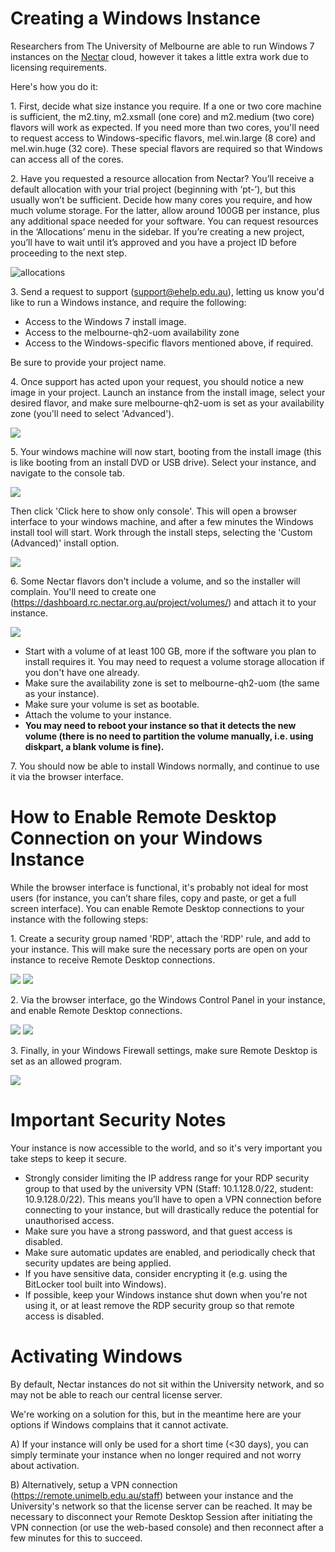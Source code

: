 # Creating a Windows Instance

Researchers from The University of Melbourne are able to run Windows 7 instances on the [Nectar](http://nectar.org.au/) cloud, however it takes a little extra work due to licensing requirements.

Here's how you do it:

1\. First, decide what size instance you require. If a one or two core machine is sufficient, the m2.tiny, m2.xsmall (one core) and m2.medium (two core) flavors will work as expected. If you need more than two cores, you'll need to request access to Windows-specific flavors, mel.win.large (8 core) and mel.win.huge (32 core). These special flavors are required so that Windows can access all of the cores.

2\. Have you requested a resource allocation from Nectar? You’ll receive a default allocation with your trial project (beginning with ‘pt-’), but this usually won’t be sufficient. Decide how many cores you require, and how much volume storage. For the latter, allow around 100GB per instance, plus any additional space needed for your software. You can request resources in the ‘Allocations’ menu in the sidebar. If you’re creating a new project, you’ll have to wait until it’s approved and you have a project ID before proceeding to the next step.

![allocations](images/allocations.png)

3\. Send a request to support (support@ehelp.edu.au), letting us know you'd like to run a Windows instance, and require the following:

* Access to the Windows 7 install image.
* Access to the melbourne-qh2-uom availability zone
* Access to the Windows-specific flavors mentioned above, if required.

Be sure to provide your project name.

4\. Once support has acted upon your request, you should notice a new image in your project. Launch an instance from the install image, select your desired flavor, and make sure melbourne-qh2-uom is set as your availability zone (you'll need to select 'Advanced').

![](images/images.png)

5\. Your windows machine will now start, booting from the install image (this is like booting from an install DVD or USB drive). Select your instance, and navigate to the console tab.

![](images/console1.png)

Then click 'Click here to show only console'. This will open a browser interface to your windows machine, and after a few minutes the Windows install tool will start. Work through the install steps, selecting the 'Custom (Advanced)' install option.

![](images/console2.png)

6\. Some Nectar flavors don't include a volume, and so the installer will complain. You'll need to create one (https://dashboard.rc.nectar.org.au/project/volumes/) and attach it to your instance.

![](images/install_dest.png)
 
* Start with a volume of at least 100 GB, more if the software you plan to install requires it. You may need to request a volume storage allocation if you don't have one already. 
* Make sure the availability zone is set to melbourne-qh2-uom (the same as your instance).
* Make sure your volume is set as bootable.
* Attach the volume to your instance.
* **You may need to reboot your instance so that it detects the new volume (there is no need to partition the volume manually, i.e. using diskpart, a blank volume is fine).**


7\. You should now be able to install Windows normally, and continue to use it via the browser interface.


# How to Enable Remote Desktop Connection on your Windows Instance
While the browser interface is functional, it's probably not ideal for most users (for instance, you can’t share files, copy and paste, or get a full screen interface). You can enable Remote Desktop connections to your instance with the following steps:

1\. Create a security group named 'RDP', attach the 'RDP' rule, and add to your instance. This will make sure the necessary ports are open on your instance to receive Remote Desktop connections.

![](images/create_security_group.png)
![](images/add_rule.png)


2\. Via the browser interface, go the Windows Control Panel in your instance, and enable Remote Desktop connections.

![](images/control_panel.png)
![](images/system_props.png)


3\. Finally, in your Windows Firewall settings, make sure Remote Desktop is set as an allowed program.

![](images/firewall.png)


# Important Security Notes
Your instance is now accessible to the world, and so it's very important you take steps to keep it secure.

* Strongly consider limiting the IP address range for your RDP security group to that used by the university VPN (Staff: 10.1.128.0/22, student: 10.9.128.0/22). This means you’ll have to open a VPN connection before connecting to your instance, but will drastically reduce the potential for unauthorised access.
* Make sure you have a strong password, and that guest access is disabled.
* Make sure automatic updates are enabled, and periodically check that security updates are being applied.
* If you have sensitive data, consider encrypting it (e.g. using the BitLocker tool built into Windows).
* If possible, keep your Windows instance shut down when you're not using it, or at least remove the RDP security group so that remote access is disabled.


# Activating Windows
By default, Nectar instances do not sit within the University network, and so may not be able to reach our central license server. 

We're working on a solution for this, but in the meantime here are your options if Windows complains that it cannot activate.

A) If your instance will only be used for a short time (<30 days), you can simply terminate your instance when no longer required and not worry about activation.

B) Alternatively, setup a VPN connection (https://remote.unimelb.edu.au/staff) between your instance and the University's network so that the license server can be reached. It may be necessary to disconnect your Remote Desktop Session after initiating the VPN connection (or use the web-based console) and then reconnect after a few minutes for this to succeed.


